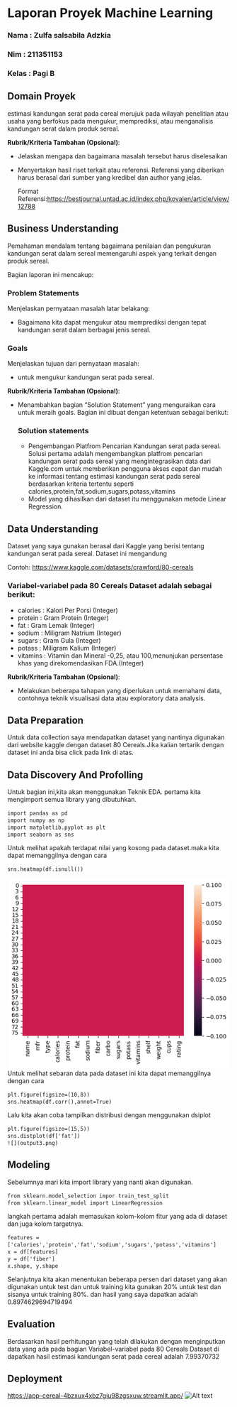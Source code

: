 # Laporan Proyek Machine Learning
### Nama : Zulfa salsabila Adzkia
### Nim : 211351153
### Kelas : Pagi B

## Domain Proyek

 estimasi kandungan serat pada cereal merujuk pada wilayah penelitian atau usaha yang berfokus pada mengukur, memprediksi, atau menganalisis kandungan serat dalam produk sereal. 

**Rubrik/Kriteria Tambahan (Opsional)**:
- Jelaskan mengapa dan bagaimana masalah tersebut harus diselesaikan
- Menyertakan hasil riset terkait atau referensi. Referensi yang diberikan harus berasal dari sumber yang kredibel dan author yang jelas.
  
  Format Referensi:https://bestjournal.untad.ac.id/index.php/kovalen/article/view/12788

## Business Understanding

Pemahaman mendalam tentang bagaimana penilaian dan pengukuran kandungan serat dalam sereal memengaruhi aspek yang terkait dengan produk sereal.

Bagian laporan ini mencakup:

### Problem Statements

Menjelaskan pernyataan masalah latar belakang:
- Bagaimana kita dapat mengukur atau memprediksi dengan tepat kandungan serat dalam berbagai jenis sereal. 

### Goals

Menjelaskan tujuan dari pernyataan masalah:
- untuk mengukur kandungan serat pada sereal.

**Rubrik/Kriteria Tambahan (Opsional)**:
- Menambahkan bagian “Solution Statement” yang menguraikan cara untuk meraih goals. Bagian ini dibuat dengan ketentuan sebagai berikut: 

    ### Solution statements
    - Pengembangan Platfrom Pencarian Kandungan serat pada sereal. Solusi pertama adalah mengembangkan platfrom pencarian kandungan serat pada sereal yang mengintegrasikan data dari Kaggle.com untuk memberikan pengguna akses cepat dan mudah ke informasi tentang estimasi kandungan serat pada sereal berdasarkan kriteria tertentu seperti calories,protein,fat,sodium,sugars,potass,vitamins
    - Model yang dihasilkan dari dataset itu menggunakan metode Linear Regression.
## Data Understanding
Dataset yang saya gunakan berasal dari Kaggle yang berisi tentang kandungan serat pada sereal. Dataset ini mengandung   

Contoh: https://www.kaggle.com/datasets/crawford/80-cereals
 

### Variabel-variabel pada 80 Cereals Dataset adalah sebagai berikut:
- calories : Kalori Per Porsi (Integer)
- protein : Gram Protein (Integer)
- fat : Gram Lemak (Integer)
- sodium : Miligram Natrium (Integer)
- sugars : Gram Gula (Integer)
- potass : Miligram Kalium (Integer)
- vitamins : Vitamin dan Mineral -0,25, atau 100,menunjukan persentase khas yang direkomendasikan FDA.(Integer)


**Rubrik/Kriteria Tambahan (Opsional)**:
- Melakukan beberapa tahapan yang diperlukan untuk memahami data, contohnya teknik visualisasi data atau exploratory data analysis.

## Data Preparation
Untuk data collection saya mendapatkan dataset yang nantinya digunakan dari website  kaggle dengan dataset 80 Cereals.Jika kalian tertarik dengan dataset ini anda bisa click pada link di atas.
## Data Discovery And Profolling
Untuk bagian ini,kita akan menggunakan Teknik EDA.
pertama kita mengimport semua library yang dibutuhkan.

    import pandas as pd 
    import numpy as np 
    import matplotlib.pyplot as plt 
    import seaborn as sns
Untuk melihat apakah terdapat nilai yang kosong pada dataset.maka kita dapat memanggilnya dengan cara 

    sns.heatmap(df.isnull())
    
    
![](output.png)
Untuk melihat sebaran data pada dataset ini kita dapat memanggilnya dengan cara 

    plt.figure(figsize=(10,8))
    sns.heatmap(df.corr(),annot=True)
    
    
Lalu kita akan coba tampilkan distribusi dengan menggunakan dsiplot

    plt.figure(figsize=(15,5))
    sns.distplot(df['fat'])
    ![](output3.png)

## Modeling
Sebelumnya mari kita import library yang nanti akan digunakan.

    from sklearn.model_selection impor train_test_split
    from sklearn.linear_model import LinearRegression
langkah pertama adalah memasukan kolom-kolom fitur yang ada di dataset dan juga kolom targetnya.

    features = ['calories','protein','fat','sodium','sugars','potass','vitamins']
    x = df[features]
    y = df['fiber']
    x.shape, y.shape
Selanjutnya kita akan menentukan beberapa persen dari dataset yang akan digunakan untuk test dan untuk training kita gunakan 20% untuk test dan sisanya untuk training 80%. dan hasil yang saya dapatkan adalah 0.8974629694719494

## Evaluation
Berdasarkan hasil perhitungan yang telah dilakukan dengan menginputkan data yang ada pada bagian Variabel-variabel pada 80 Cereals Dataset di dapatkan hasil estimasi kandungan serat pada cereal adalah 7.99370732

## Deployment
https://app-cereal-4bzxux4xbz7giu98zgsxuw.streamlit.app/
    ![Alt text](image.png)
